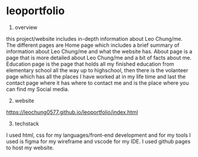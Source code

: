 # leoportfolio

1. overview

this project/website includes in-depth information about Leo Chung/me. The different pages are Home page which includes a brief summary of information about Leo Chung/me and what the website has. About page is a page that is more detailed about Leo Chung/me and a bit of facts about me. Education page is the page that holds all my finished education from elementary school all the way up to highschool, then there is the volanteer page which has all the places I have worked at in my life time and last the contact page where it has where to contact me and is the place where you can find my Social media.

2. website

https://leochung0577.github.io/leoportfolio/index.html

3. techstack

I used html, css for my languages/front-end development and for my tools I used is figma for my wireframe and vscode for my IDE. I used github pages to host my website.
